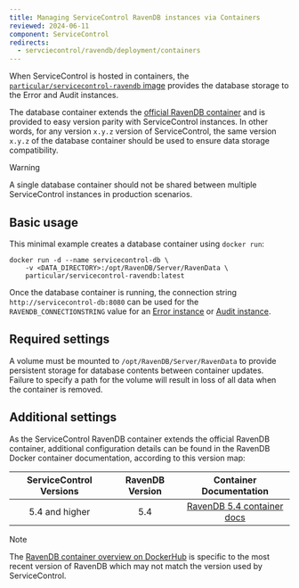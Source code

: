 ```yaml
---
title: Managing ServiceControl RavenDB instances via Containers
reviewed: 2024-06-11
component: ServiceControl
redirects:
  - servciecontrol/ravendb/deployment/containers
---
```


When ServiceControl is hosted in containers, the [`particular/servicecontrol-ravendb` image](https://hub.docker.com/r/particular/servicecontrol-ravendb) provides the database storage to the Error and Audit instances.

The database container extends the [official RavenDB container](https://hub.docker.com/r/ravendb/ravendb) and is provided to easy version parity with ServiceControl instances. In other words, for any version `x.y.z` version of ServiceControl, the same version `x.y.z` of the database container should be used to ensure data storage compatibility.

> [!WARNING]
> A single database container should not be shared between multiple ServiceControl instances in production scenarios.

## Basic usage

This minimal example creates a database container using `docker run`:

```shell
docker run -d --name servicecontrol-db \
    -v <DATA_DIRECTORY>:/opt/RavenDB/Server/RavenData \
    particular/servicecontrol-ravendb:latest
```

Once the database container is running, the connection string `http://servicecontrol-db:8080` can be used for the `RAVENDB_CONNECTIONSTRING` value for an [Error instance](/servicecontrol/servicecontrol-instances/deployment/containers.md) or [Audit instance](/servicecontrol/audit-instances/deployment/containers.md).

## Required settings

A volume must be mounted to `/opt/RavenDB/Server/RavenData` to provide persistent storage for database contents between container updates. Failure to specify a path for the volume will result in loss of all data when the container is removed.

## Additional settings

As the ServiceControl RavenDB container extends the official RavenDB container, additional configuration details can be found in the RavenDB Docker container documentation, according to this version map:

| ServiceControl Versions | RavenDB Version | Container Documentation |
|:-:|:-:|:-:|
| 5.4 and higher | 5.4 | [RavenDB 5.4 container docs](https://ravendb.net/docs/article-page/5.4/csharp/start/installation/running-in-docker-container) |

> [!NOTE]
> The [RavenDB container overview on DockerHub](https://hub.docker.com/r/ravendb/ravendb) is specific to the most recent version of RavenDB which may not match the version used by ServiceControl.
